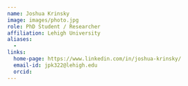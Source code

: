 ```yaml
---
name: Joshua Krinsky
image: images/photo.jpg
role: PhD Student / Researcher
affiliation: Lehigh University
aliases:
  - 
links:
  home-page: https://www.linkedin.com/in/joshua-krinsky/
  email-id: jpk322@lehigh.edu
  orcid: 
---
```


